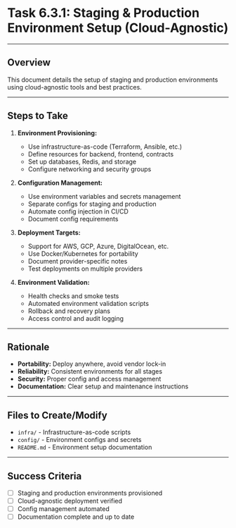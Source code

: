 # Task 6.3.1: Staging & Production Environment Setup (Cloud-Agnostic)

---

## Overview
This document details the setup of staging and production environments using cloud-agnostic tools and best practices.

---

## Steps to Take
1. **Environment Provisioning:**
   - Use infrastructure-as-code (Terraform, Ansible, etc.)
   - Define resources for backend, frontend, contracts
   - Set up databases, Redis, and storage
   - Configure networking and security groups

2. **Configuration Management:**
   - Use environment variables and secrets management
   - Separate configs for staging and production
   - Automate config injection in CI/CD
   - Document config requirements

3. **Deployment Targets:**
   - Support for AWS, GCP, Azure, DigitalOcean, etc.
   - Use Docker/Kubernetes for portability
   - Document provider-specific notes
   - Test deployments on multiple providers

4. **Environment Validation:**
   - Health checks and smoke tests
   - Automated environment validation scripts
   - Rollback and recovery plans
   - Access control and audit logging

---

## Rationale
- **Portability:** Deploy anywhere, avoid vendor lock-in
- **Reliability:** Consistent environments for all stages
- **Security:** Proper config and access management
- **Documentation:** Clear setup and maintenance instructions

---

## Files to Create/Modify
- `infra/` - Infrastructure-as-code scripts
- `config/` - Environment configs and secrets
- `README.md` - Environment setup documentation

---

## Success Criteria
- [ ] Staging and production environments provisioned
- [ ] Cloud-agnostic deployment verified
- [ ] Config management automated
- [ ] Documentation complete and up to date 